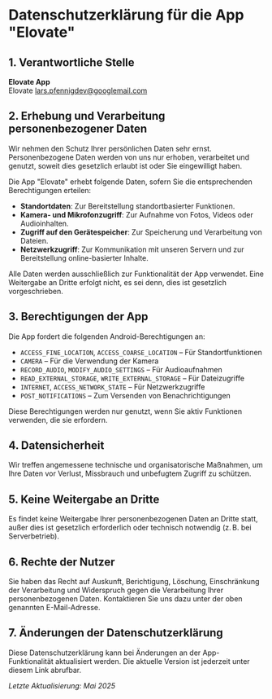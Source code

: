 # Datenschutzerklärung für die App "Elovate"

## 1. Verantwortliche Stelle

**Elovate App**  
Elovate
lars.pfennigdev@googlemail.com

## 2. Erhebung und Verarbeitung personenbezogener Daten

Wir nehmen den Schutz Ihrer persönlichen Daten sehr ernst. Personenbezogene Daten werden von uns nur erhoben, verarbeitet und genutzt, soweit dies gesetzlich erlaubt ist oder Sie eingewilligt haben.

Die App "Elovate" erhebt folgende Daten, sofern Sie die entsprechenden Berechtigungen erteilen:

- **Standortdaten**: Zur Bereitstellung standortbasierter Funktionen.
- **Kamera- und Mikrofonzugriff**: Zur Aufnahme von Fotos, Videos oder Audioinhalten.
- **Zugriff auf den Gerätespeicher**: Zur Speicherung und Verarbeitung von Dateien.
- **Netzwerkzugriff**: Zur Kommunikation mit unseren Servern und zur Bereitstellung online-basierter Inhalte.

Alle Daten werden ausschließlich zur Funktionalität der App verwendet. Eine Weitergabe an Dritte erfolgt nicht, es sei denn, dies ist gesetzlich vorgeschrieben.

## 3. Berechtigungen der App

Die App fordert die folgenden Android-Berechtigungen an:

- `ACCESS_FINE_LOCATION`, `ACCESS_COARSE_LOCATION` – Für Standortfunktionen
- `CAMERA` – Für die Verwendung der Kamera
- `RECORD_AUDIO`, `MODIFY_AUDIO_SETTINGS` – Für Audioaufnahmen
- `READ_EXTERNAL_STORAGE`, `WRITE_EXTERNAL_STORAGE` – Für Dateizugriffe
- `INTERNET`, `ACCESS_NETWORK_STATE` – Für Netzwerkzugriffe
- `POST_NOTIFICATIONS` – Zum Versenden von Benachrichtigungen

Diese Berechtigungen werden nur genutzt, wenn Sie aktiv Funktionen verwenden, die sie erfordern.

## 4. Datensicherheit

Wir treffen angemessene technische und organisatorische Maßnahmen, um Ihre Daten vor Verlust, Missbrauch und unbefugtem Zugriff zu schützen.

## 5. Keine Weitergabe an Dritte

Es findet keine Weitergabe Ihrer personenbezogenen Daten an Dritte statt, außer dies ist gesetzlich erforderlich oder technisch notwendig (z. B. bei Serverbetrieb).

## 6. Rechte der Nutzer

Sie haben das Recht auf Auskunft, Berichtigung, Löschung, Einschränkung der Verarbeitung und Widerspruch gegen die Verarbeitung Ihrer personenbezogenen Daten. Kontaktieren Sie uns dazu unter der oben genannten E-Mail-Adresse.

## 7. Änderungen der Datenschutzerklärung

Diese Datenschutzerklärung kann bei Änderungen an der App-Funktionalität aktualisiert werden. Die aktuelle Version ist jederzeit unter diesem Link abrufbar.

*Letzte Aktualisierung: Mai 2025*

